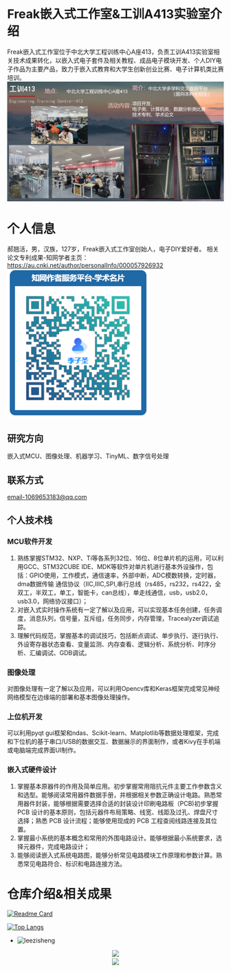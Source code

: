 # Freak嵌入式工作室&工训A413实验室介绍
  Freak嵌入式工作室位于中北大学工程训练中心A座413，负责工训A413实验室相关技术成果转化，以嵌入式电子套件及相关教程、成品电子模块开发、个人DIY电子作品为主要产品，致力于嵌入式教育和大学生创新创业比赛、电子计算机类比赛培训。
![实验室概览](https://github.com/leezisheng/leezisheng/blob/main/111.png)
# 个人信息
  郝翘活，男，汉族，127岁，Freak嵌入式工作室创始人，电子DIY爱好者。
  相关论文专利成果-知网学者主页：https://au.cnki.net/author/personalInfo/000057926932
![相关论文专利成果](https://github.com/leezisheng/leezisheng/blob/main/6c2cb8b88dd6c158fcfbca3181094fa.png)
## 研究方向
  嵌入式MCU、图像处理、机器学习、TinyML、数字信号处理
## 联系方式
  email-1069653183@qq.com
## 个人技术栈
### MCU软件开发
  1. 熟练掌握STM32、NXP、Ti等各系列32位、16位、8位单片机的运用，可以利用GCC、STM32CUBE IDE、MDK等软件对单片机进行基本外设操作，包括：GPIO使用，工作模式，通信速率，外部中断，ADC模数转换，定时器，dma数据传输 通信协议（IIC,IIIC,SPI,串行总线（rs485，rs232，rs422，全双工，半双工，单工，智能卡，can总线），单走线通信，usb，usb2.0，usb3.0，网络协议接口）；
  2. 对嵌入式实时操作系统有一定了解以及应用，可以实现基本任务创建，任务调度，消息队列，信号量，互斥组，任务同步，内存管理，Tracealyzer调试追踪。
  3. 理解代码规范，掌握基本的调试技巧，包括断点调试、单步执行、逐行执行、外设寄存器状态查看、变量监测、内存查看、逻辑分析、系统分析、时序分析、汇编调试、GDB调试。
### 图像处理
  对图像处理有一定了解以及应用，可以利用Opencv库和Keras框架完成常见神经网络模型在边缘端的部署和基本图像处理操作。 
### 上位机开发
  可以利用pyqt gui框架和ndas、Scikit-learn、Matplotlib等数据处理框架，完成和下位机的基于串口/USB的数据交互、数据展示的界面制作，或者Kivy在手机端或电脑端完成界面UI制作。 
### 嵌入式硬件设计
  1. 掌握基本原器件的作用及简单应用。初步掌握常用阻抗元件主要工作参数含义和选型。能够阅读常用器件数据手册，并根据相关参数正确设计电路。熟悉常用器件封装，能够根据需要选择合适的封装设计印刷电路板（PCB)初步掌握 PCB 设计的基本原则，包括元器件布局策略、线宽、线距及过孔、焊盘尺寸选择；熟悉 PCB 设计流程；能够使用现成的 PCB 工程查阅线路连接及其位置。
  2. 掌握最小系统的基本概念和常用的外围电路设计。能够根据最小系统要求，选择元器件，完成电路设计；
  3. 能够阅读嵌入式系统电路图，能够分析常见电路模块工作原理和参数计算。熟悉常见电路符合、标识和电路连接方法。
# 仓库介绍&相关成果


[![Readme Card](https://github-readme-stats.vercel.app/api?username=leezisheng&show_icons=true&title_color=ffffff&icon_color=bb2acf&text_color=daf7dc&bg_color=151515)](https://github.com/anuraghazra/github-readme-stats)

[![Top Langs](https://github-readme-stats.vercel.app/api/top-langs/?username=leezisheng&layout=compact&exclude_repo=leezisheng.github.io&title_color=ffffff&icon_color=bb2acf&text_color=daf7dc&bg_color=151515)](https://github.com/anuraghazra/github-readme-stats)
+ ![leezisheng](https://komarev.com/ghpvc/?username=leezisheng)
<div align="center"> <img src="https://github-readme-streak-stats.herokuapp.com/?user=leezisheng" /> </div>
<div align="center"> <img src="https://github-readme-activity-graph.vercel.app/graph?username=leezisheng&theme=xcode" /> </div>


